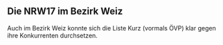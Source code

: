 ## Die NRW17 im Bezirk Weiz

Auch im Bezirk Weiz konnte sich die Liste Kurz (vormals ÖVP) klar gegen ihre Konkurrenten durchsetzen. 
